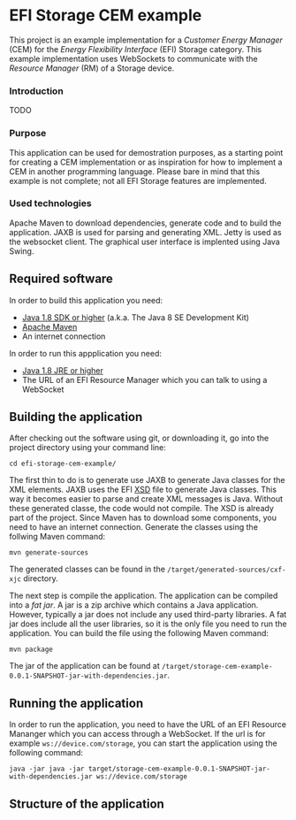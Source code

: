 # EFI Storage CEM example

This project is an example implementation for a *Customer Energy Manager* (CEM) for the *Energy Flexibility Interface* (EFI) Storage category. This example implementation uses WebSockets to communicate with the *Resource Manager* (RM) of a Storage device.

### Introduction

TODO

### Purpose

This application can be used for demostration purposes, as a starting point for creating a CEM implementation or as inspiration for how to implement a CEM in another programming language. Please bare in mind that this example is not complete; not all EFI Storage features are implemented.

### Used technologies
Apache Maven to download dependencies, generate code and to build the application. JAXB is used for parsing and generating XML. Jetty is used as the websocket client. The graphical user interface is implented using Java Swing.

## Required software

In order to build this application you need:

* [Java 1.8 SDK or higher](http://www.oracle.com/technetwork/java/javase/downloads/jdk8-downloads-2133151.html) (a.k.a. The Java 8 SE Development Kit)
* [Apache Maven](https://maven.apache.org/download.cgi)
* An internet connection

In order to run this appplication you need:

* [Java 1.8 JRE or higher](http://www.oracle.com/technetwork/java/javase/downloads/index.html)
* The URL of an EFI Resource Manager which you can talk to using a WebSocket

## Building the application

After checking out the software using git, or downloading it, go into the project directory using your command line:

```
cd efi-storage-cem-example/
```

The first thin to do is to generate use JAXB to generate Java classes for the XML elements. JAXB uses the EFI [XSD](https://en.wikipedia.org/wiki/XML_Schema_(W3C)) file to generate Java classes. This way it becomes easier to parse and create XML messages is Java. Without these generated classe, the code would not compile. The XSD is already part of the project. Since Maven has to download some components, you need to have an internet connection. Generate the classes using the follwing Maven command:

```
mvn generate-sources
```

The generated classes can be found in the `/target/generated-sources/cxf-xjc` directory.

The next step is compile the application. The application can be compiled into a *fat jar*. A jar is a zip archive which contains a Java application. However, typically a jar does not include any used third-party libraries. A fat jar does include all the user libraries, so it is the only file you need to run the application. You can build the file using the following Maven command:

```
mvn package
```

The jar of the application can be found at `/target/storage-cem-example-0.0.1-SNAPSHOT-jar-with-dependencies.jar`.

## Running the application

In order to run the application, you need to have the URL of an EFI Resource Mananger which you can access through a WebSocket. If the url is for example `ws://device.com/storage`, you can start the application using the following command:

```
java -jar java -jar target/storage-cem-example-0.0.1-SNAPSHOT-jar-with-dependencies.jar ws://device.com/storage
```

## Structure of the application